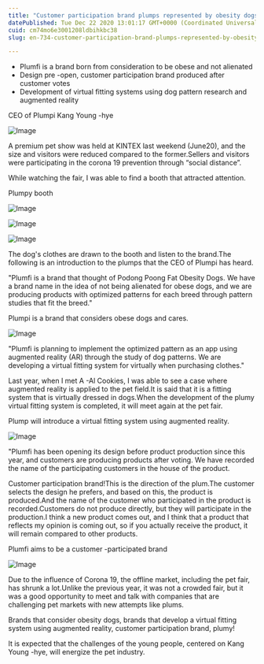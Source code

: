 ```yaml
---
title: "Customer participation brand plumps represented by obesity dogs, augmented reality, and added fitting"
datePublished: Tue Dec 22 2020 13:01:17 GMT+0000 (Coordinated Universal Time)
cuid: cm74mo6e3001208ldbihkbc38
slug: en-734-customer-participation-brand-plumps-represented-by-obesity-dogs-augmented-reality-and-added-fitting

---
```



- Plumfi is a brand born from consideration to be obese and not alienated
- Design pre -open, customer participation brand produced after customer votes
- Development of virtual fitting systems using dog pattern research and augmented reality

CEO of Plumpi Kang Young -hye

![Image](https://cdn.hashnode.com/res/hashnode/image/upload/v1739529014764/a06a190f-c5af-4892-bb8c-984ac35e6c04.jpeg)

A premium pet show was held at KINTEX last weekend (June20), and the size and visitors were reduced compared to the former.Sellers and visitors were participating in the corona 19 prevention through “social distance”.

While watching the fair, I was able to find a booth that attracted attention.

Plumpy booth

![Image](https://cdn.hashnode.com/res/hashnode/image/upload/v1739529017051/1fae1317-aefb-48a8-b14c-1876a10d74cc.jpeg)

![Image](https://cdn.hashnode.com/res/hashnode/image/upload/v1739529019824/6193a501-eec8-4613-8a17-561afca1f6f0.jpeg)

![Image](https://cdn.hashnode.com/res/hashnode/image/upload/v1739529021954/f21cea2e-4448-4545-98ef-2589c253f187.jpeg)

The dog's clothes are drawn to the booth and listen to the brand.The following is an introduction to the plumps that the CEO of Plumpi has heard.

"Plumfi is a brand that thought of Podong Poong Fat Obesity Dogs. We have a brand name in the idea of ​​not being alienated for obese dogs, and we are producing products with optimized patterns for each breed through pattern studies that fit the breed."

Plumpi is a brand that considers obese dogs and cares.

![Image](https://cdn.hashnode.com/res/hashnode/image/upload/v1739529024056/0a6eed6d-342c-420a-94ff-d010681333c4.jpeg)

"Plumfi is planning to implement the optimized pattern as an app using augmented reality (AR) through the study of dog patterns. We are developing a virtual fitting system for virtually when purchasing clothes."

Last year, when I met A -Al Cookies, I was able to see a case where augmented reality is applied to the pet field.It is said that it is a fitting system that is virtually dressed in dogs.When the development of the plumy virtual fitting system is completed, it will meet again at the pet fair.

Plump will introduce a virtual fitting system using augmented reality.

![Image](https://cdn.hashnode.com/res/hashnode/image/upload/v1739529026686/9e6e067f-33be-414f-90b8-2c0219b24660.jpeg)

"Plumfi has been opening its design before product production since this year, and customers are producing products after voting. We have recorded the name of the participating customers in the house of the product.

Customer participation brand!This is the direction of the plum.The customer selects the design he prefers, and based on this, the product is produced.And the name of the customer who participated in the product is recorded.Customers do not produce directly, but they will participate in the production.I think a new product comes out, and I think that a product that reflects my opinion is coming out, so if you actually receive the product, it will remain compared to other products.

Plumfi aims to be a customer -participated brand

![Image](https://cdn.hashnode.com/res/hashnode/image/upload/v1739529028748/83ca47ae-0faa-45d6-95f6-36428f40c9a7.jpeg)

Due to the influence of Corona 19, the offline market, including the pet fair, has shrunk a lot.Unlike the previous year, it was not a crowded fair, but it was a good opportunity to meet and talk with companies that are challenging pet markets with new attempts like plums.

Brands that consider obesity dogs, brands that develop a virtual fitting system using augmented reality, customer participation brand, plumy!

It is expected that the challenges of the young people, centered on Kang Young -hye, will energize the pet industry.